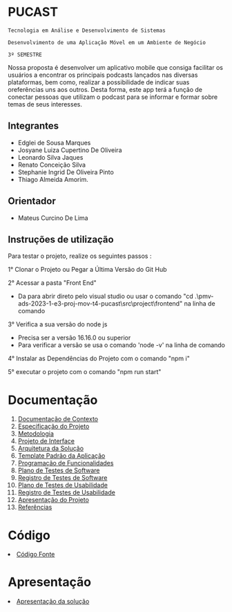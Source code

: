 # PUCAST

`Tecnologia em Análise e Desenvolvimento de Sistemas`

`Desenvolvimento de uma Aplicação Móvel em um Ambiente de Negócio`

`3º SEMESTRE`

Nossa proposta é desenvolver um aplicativo mobile que consiga facilitar os usuários a encontrar os principais podcasts lançados nas diversas plataformas, bem como, realizar a possibilidade de indicar suas oreferências uns aos outros. Desta forma, este app terá a função de conectar pessoas que utilizam o podcast para se informar e formar sobre temas de seus interesses.

## Integrantes

* Edglei de Sousa Marques
* Josyane Luiza Cupertino De Oliveira
* Leonardo Silva Jaques
* Renato Conceição Silva
* Stephanie Ingrid De Oliveira Pinto
* Thiago Almeida Amorim.

## Orientador

* Mateus Curcino De Lima

## Instruções de utilização

Para testar o projeto, realize os seguintes passos : 

1° Clonar o Projeto ou Pegar a Última Versão do Git Hub 

2° Acessar a pasta "Front End" 
- Da para abrir direto pelo visual studio ou usar o comando "cd .\pmv-ads-2023-1-e3-proj-mov-t4-pucast\src\project\frontend\" na linha de comando 

3° Verifica a sua versão do node js 
- Precisa ser a versão 16.16.0 ou superior 
- Para verificar a versão se usa o comando 'node -v' na linha de comando 

4° Instalar as Dependências do Projeto com o comando "npm i"

5° executar o projeto com o comando "npm run start"

# Documentação

<ol>
<li><a href="docs/01-Documentação de Contexto.md"> Documentação de Contexto</a></li>
<li><a href="docs/02-Especificação do Projeto.md"> Especificação do Projeto</a></li>
<li><a href="docs/03-Metodologia.md"> Metodologia</a></li>
<li><a href="docs/04-Projeto de Interface.md"> Projeto de Interface</a></li>
<li><a href="docs/05-Arquitetura da Solução.md"> Arquitetura da Solução</a></li>
<li><a href="docs/06-Template Padrão da Aplicação.md"> Template Padrão da Aplicação</a></li>
<li><a href="docs/07-Programação de Funcionalidades.md"> Programação de Funcionalidades</a></li>
<li><a href="docs/08-Plano de Testes de Software.md"> Plano de Testes de Software</a></li>
<li><a href="docs/09-Registro de Testes de Software.md"> Registro de Testes de Software</a></li>
<li><a href="docs/10-Plano de Testes de Usabilidade.md"> Plano de Testes de Usabilidade</a></li>
<li><a href="docs/11-Registro de Testes de Usabilidade.md"> Registro de Testes de Usabilidade</a></li>
<li><a href="docs/12-Apresentação do Projeto.md"> Apresentação do Projeto</a></li>
<li><a href="docs/13-Referências.md"> Referências</a></li>
</ol>

# Código

<li><a href="src/README.md"> Código Fonte</a></li>

# Apresentação

<li><a href="presentation/README.md"> Apresentação da solução</a></li>
